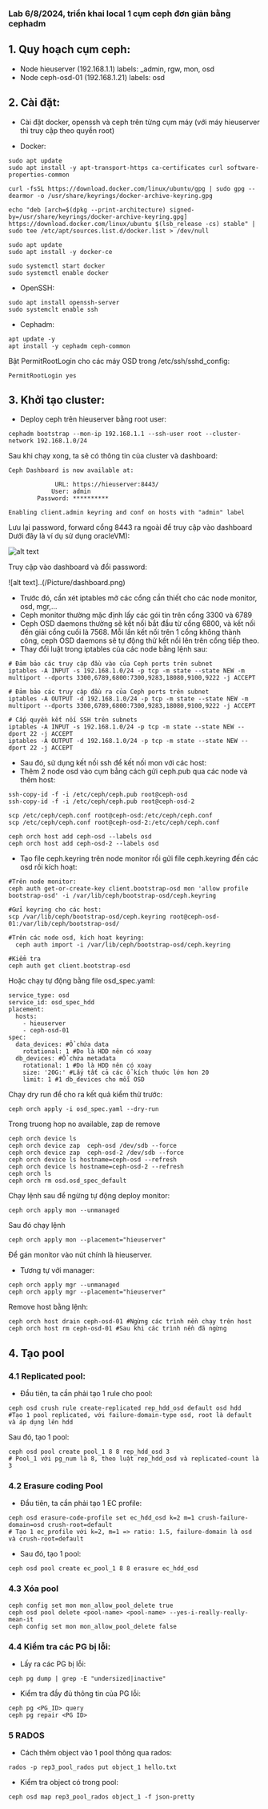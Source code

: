 ### Lab 6/8/2024, triển khai local 1 cụm ceph đơn giản bằng cephadm

## 1. Quy hoạch cụm ceph:

+ Node hieuserver (192.168.1.1) labels: _admin, rgw, mon, osd
+ Node ceph-osd-01 (192.168.1.21) labels: osd


## 2. Cài đặt:

- Cài đặt docker, openssh và ceph trên từng cụm máy (với máy hieuserver thì truy cập theo quyền root)

- Docker: 

```
sudo apt update
sudo apt install -y apt-transport-https ca-certificates curl software-properties-common

curl -fsSL https://download.docker.com/linux/ubuntu/gpg | sudo gpg --dearmor -o /usr/share/keyrings/docker-archive-keyring.gpg

echo "deb [arch=$(dpkg --print-architecture) signed-by=/usr/share/keyrings/docker-archive-keyring.gpg] https://download.docker.com/linux/ubuntu $(lsb_release -cs) stable" | sudo tee /etc/apt/sources.list.d/docker.list > /dev/null

sudo apt update
sudo apt install -y docker-ce

sudo systemctl start docker
sudo systemctl enable docker
```

- OpenSSH:

```
sudo apt install openssh-server
sudo systemclt enable ssh
```

- Cephadm:

```
apt update -y
apt install -y cephadm ceph-common

```
Bật PermitRootLogin cho các máy OSD trong /etc/ssh/sshd_config:
```
PermitRootLogin yes
```
## 3. Khởi tạo cluster:
- Deploy ceph trên hieuserver bằng root user:

```
cephadm bootstrap --mon-ip 192.168.1.1 --ssh-user root --cluster-network 192.168.1.0/24
```

Sau khi chạy xong, ta sẽ có thông tin của cluster và dashboard:
```
Ceph Dashboard is now available at:

             URL: https://hieuserver:8443/
            User: admin
        Password: **********

Enabling client.admin keyring and conf on hosts with "admin" label
```

Lưu lại password, forward cổng 8443 ra ngoài để truy cập vào dashboard  Dưới đây là ví dụ sử dụng oracleVM):

![alt text](../Picture/port-forward.png)

Truy cập vào dashboard và đổi password:

![alt text]..(/Picture/dashboard.png)
- Trước đó, cần xét iptables mở các cổng cần thiết cho các node monitor, osd, mgr,...
- Ceph monitor thường mặc định lấy các gói tin trên cổng 3300 và 6789
- Ceph OSD daemons thường sẽ kết nối bắt đầu từ cổng 6800, và kết nối đến giải cổng cuối là 7568. Mỗi lần kết nối trên 1 cổng không thành công, ceph OSD daemons sẽ tự động thử kết nối lên trên cổng tiếp theo.
- Thay đổi luật trong iptables của các node bằng lệnh sau:
```
# Đảm bảo các truy cập đầu vào của Ceph ports trên subnet
iptables -A INPUT -s 192.168.1.0/24 -p tcp -m state --state NEW -m multiport --dports 3300,6789,6800:7300,9283,18080,9100,9222 -j ACCEPT

# Đảm bảo các truy cập đầu ra của Ceph ports trên subnet
iptables -A OUTPUT -d 192.168.1.0/24 -p tcp -m state --state NEW -m multiport --dports 3300,6789,6800:7300,9283,18080,9100,9222 -j ACCEPT

# Cấp quyền kết nối SSH trên subnets
iptables -A INPUT -s 192.168.1.0/24 -p tcp -m state --state NEW --dport 22 -j ACCEPT
iptables -A OUTPUT -d 192.168.1.0/24 -p tcp -m state --state NEW --dport 22 -j ACCEPT

```
- Sau đó, sử dụng kết nối ssh để kết nối mon với các host:
- Thêm 2 node osd vào cụm bằng cách gửi ceph.pub qua các node và thêm host:
```
ssh-copy-id -f -i /etc/ceph/ceph.pub root@ceph-osd
ssh-copy-id -f -i /etc/ceph/ceph.pub root@ceph-osd-2 

scp /etc/ceph/ceph.conf root@ceph-osd:/etc/ceph/ceph.conf
scp /etc/ceph/ceph.conf root@ceph-osd-2:/etc/ceph/ceph.conf

ceph orch host add ceph-osd --labels osd
ceph orch host add ceph-osd-2 --labels osd
```
- Tạo file ceph.keyring trên node monitor rồi gửi file ceph.keyring đến các osd rồi kích hoạt:
```
#Trên node monitor:
ceph auth get-or-create-key client.bootstrap-osd mon 'allow profile bootstrap-osd' -i /var/lib/ceph/bootstrap-osd/ceph.keyring

#Gửi keyring cho các host:
scp /var/lib/ceph/bootstrap-osd/ceph.keyring root@ceph-osd-01:/var/lib/ceph/bootstrap-osd/

#Trên các node osd, kích hoạt keyring:
  ceph auth import -i /var/lib/ceph/bootstrap-osd/ceph.keyring

#Kiểm tra
ceph auth get client.bootstrap-osd
```
Hoặc chạy tự động bằng file osd_spec.yaml:
```
service_type: osd
service_id: osd_spec_hdd
placement:
  hosts:
    - hieuserver
    - ceph-osd-01
spec:
  data_devices: #Ổ chứa data
    rotational: 1 #Do là HDD nên có xoay
  db_devices: #Ổ chứa metadata
    rotational: 1 #Do là HDD nên có xoay
    size: '20G:' #Lấy tất cả các ổ kích thước lớn hơn 20
    limit: 1 #1 db_devices cho mỗi OSD
```

Chạy dry run để cho ra kết quả kiểm thử trước:
```
ceph orch apply -i osd_spec.yaml --dry-run
```

Trong truong hop no available, zap de remove

```
ceph orch device ls
ceph orch device zap  ceph-osd /dev/sdb --force
ceph orch device zap  ceph-osd-2 /dev/sdb --force
ceph orch device ls hostname=ceph-osd --refresh
ceph orch device ls hostname=ceph-osd-2 --refresh
ceph orch ls
ceph orch rm osd.osd_spec_default
```

Chạy lệnh sau để ngừng tự động deploy monitor:
```
ceph orch apply mon --unmanaged
```
Sau đó chạy lệnh
```
ceph orch apply mon --placement="hieuserver" 
``` 
Để gán monitor vào nút chính là hieuserver.
- Tương tự với manager:
```
ceph orch apply mgr --unmanaged
ceph orch apply mgr --placement="hieuserver"
```

Remove host bằng lệnh:

```
ceph orch host drain ceph-osd-01 #Ngừng các trình nền chạy trên host
ceph orch host rm ceph-osd-01 #Sau khi các trình nền đã ngừng
```
## 4. Tạo pool
### 4.1 Replicated pool:
- Đầu tiên, ta cần phải tạo 1 rule cho pool:
```
ceph osd crush rule create-replicated rep_hdd_osd default osd hdd
#Tạo 1 pool replicated, với failure-domain-type osd, root là default và áp dụng lên hdd
```
Sau đó, tạo 1 pool:
```
ceph osd pool create pool_1 8 8 rep_hdd_osd 3
# Pool_1 với pg_num là 8, theo luật rep_hdd_osd và replicated-count là 3
```
### 4.2 Erasure coding Pool
- Đầu tiên, ta cần phải tạo 1 EC profile:
```
ceph osd erasure-code-profile set ec_hdd_osd k=2 m=1 crush-failure-domain=osd crush-root=default
# Tạo 1 ec_profile với k=2, m=1 => ratio: 1.5, failure-domain là osd và crush-root=default
```
- Sau đó, tạo 1 pool:
```
ceph osd pool create ec_pool_1 8 8 erasure ec_hdd_osd
```

### 4.3 Xóa pool
```
ceph config set mon mon_allow_pool_delete true
ceph osd pool delete <pool-name> <pool-name> --yes-i-really-really-mean-it
ceph config set mon mon_allow_pool_delete false
```

### 4.4 Kiểm tra các PG bị lỗi:
- Lấy ra các PG bị lỗi:
```
ceph pg dump | grep -E "undersized|inactive"     
```
- Kiểm tra đầy đủ thông tin của PG lỗi:
```
ceph pg <PG_ID> query
ceph pg repair <PG ID>
```

### 5 RADOS

- Cách thêm object vào 1 pool thông qua rados:
```
rados -p rep3_pool_rados put object_1 hello.txt
```

- Kiểm tra object có trong pool:
```
ceph osd map rep3_pool_rados object_1 -f json-pretty
```
